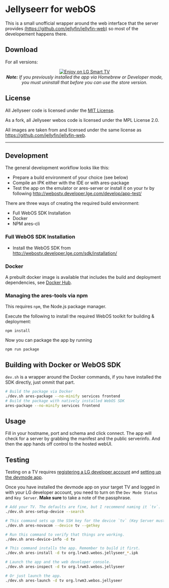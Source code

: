 # Jellyseerr for webOS

This is a small unofficial wrapper around the web interface that the server provides [(https://github.com/jellyfin/jellyfin-web)](https://github.com/Fallenbagel/jellyseerr) so most of the developement happens there.

## Download

For all versions:

<p align="center">
<a href="https://us.lgappstv.com/main/tvapp/detail?appId=1030579"><img alt="Enjoy on LG Smart TV" src="https://repo.jellyfin.org/releases/other/lg-badge/LG_BADGE_greyborders_135x40.png"/></a>
<br/>
<em><strong>Note:</strong> If you previously installed the app via Homebrew or Developer mode, you must uninstall that before you can use the store version.</em>
</p>

## License

All Jellyseer code is licensed under the [MIT License](https://github.com/Fallenbagel/jellyseerr/blob/develop/LICENSE).

As a fork, all Jellyseer webos code is licensed under the MPL License 2.0. 

All images are taken from and licensed under the same license as https://github.com/jellyfin/jellyfin-web.

---

## Development

The general development workflow looks like this:

-   Prepare a build environment of your choice (see below)
-   Compile an IPK either with the IDE or with ares-package
-   Test the app on the emulator or ares-server or install it on your tv by following http://webostv.developer.lge.com/develop/app-test/

There are three ways of creating the required build environment:

-   Full WebOS SDK Installation
-   Docker
-   NPM ares-cli

### Full WebOS SDK Installation

-   Install the WebOS SDK from http://webostv.developer.lge.com/sdk/installation/

### Docker

A prebuilt docker image is available that includes the build and deployment dependencies, see [Docker Hub](https://ghcr.io/oddstr13/docker-tizen-webos-sdk).

### Managing the ares-tools via npm

This requires `npm`, the Node.js package manager.

Execute the following to install the required WebOS toolkit for building & deployment:

`npm install`

Now you can package the app by running

`npm run package`

## Building with Docker or WebOS SDK

`dev.sh` is a wrapper around the Docker commands, if you have installed the SDK directly, just ommit that part.

```sh
# Build the package via Docker
./dev.sh ares-package --no-minify services frontend
# Build the package with natively installed WebOS SDK
ares-package --no-minify services frontend
```

## Usage

Fill in your hostname, port and schema and click connect. The app will check for a server by grabbing the manifest and the public serverinfo.
And then the app hands off control to the hosted webUI.

## Testing

Testing on a TV requires [registering a LG developer account](https://webostv.developer.lge.com/develop/app-test/preparing-account/) and [setting up the devmode app](https://webostv.developer.lge.com/develop/app-test/using-devmode-app/).

Once you have installed the devmode app on your target TV and logged in with your LG developer account, you need to turn on the `Dev Mode Status` and `Key Server`.
**Make sure** to take a note of the passphrase.

```sh
# Add your TV. The defaults are fine, but I recommend naming it `tv`.
./dev.sh ares-setup-device --search

# This command sets up the SSH key for the device `tv` (Key Server must be running)
./dev.sh ares-novacom --device tv --getkey

# Run this command to verify that things are working.
./dev.sh ares-device-info -d tv

# This command installs the app. Remember to build it first.
./dev.sh ares-install -d tv org.lrwm3.webos.jellyseer_*.ipk

# Launch the app and the web developer console.
./dev.sh ares-inspect -d tv org.lrwm3.webos.jellyseer

# Or just launch the app.
./dev.sh ares-launch -d tv org.lrwm3.webos.jellyseer
```
